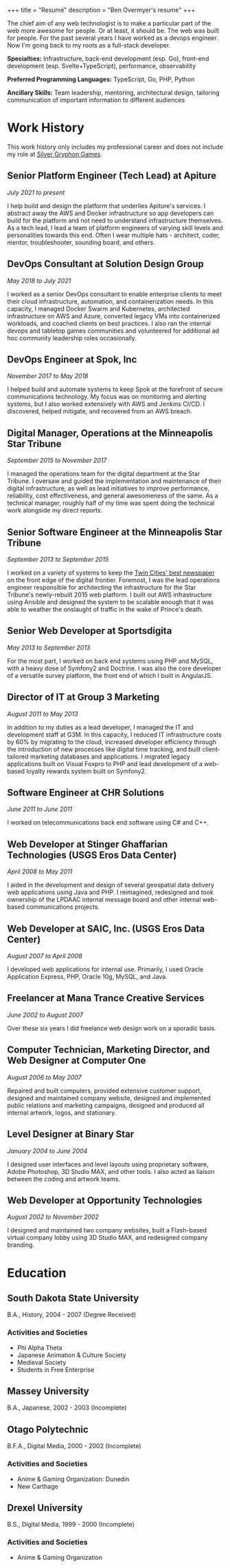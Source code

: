 +++
title = "Resumé"
description = "Ben Overmyer's resume"
+++

The chief aim of any web technologist is to make a particular part of the web more awesome for people. Or at least, it should be. The web was built for people. For the past several years I have worked as a devops engineer. Now I'm going back to my roots as a full-stack developer.

**Specialties:** Infrastructure, back-end development (esp. Go), front-end development (esp. Svelte+TypeScript), performance, observability

**Preferred Programming Languages:** TypeScript, Go, PHP, Python

**Ancillary Skills:** Team leadership, mentoring, architectural design, tailoring communication of important information to different audiences

# Work History

This work history only includes my professional career and does not include my role at [Silver Gryphon Games](https://silvergryphongames.com).

## Senior Platform Engineer (Tech Lead) at Apiture

_July 2021 to present_

I help build and design the platform that underlies Apiture's services. I abstract away the AWS and Docker infrastructure so app developers can build for the platform and not need to understand infrastructure themselves. As a tech lead, I lead a team of platform engineers of varying skill levels and personalities towards this end. Often I wear multiple hats - architect, coder, mentor, troubleshooter, sounding board, and others.

## DevOps Consultant at Solution Design Group

_May 2018 to July 2021_

I worked as a senior DevOps consultant to enable enterprise clients to meet their cloud infrastructure, automation, and containerization needs. In this capacity, I managed Docker Swarm and Kubernetes, architected infrastructure on AWS and Azure, converted legacy VMs into containerized workloads, and coached clients on best practices. I also ran the internal devops and tabletop games communities and volunteered for additional ad hoc community leadership roles occasionally.

## DevOps Engineer at Spok, Inc

_November 2017 to May 2018_

I helped build and automate systems to keep Spok at the forefront of secure communications technology. My focus was on monitoring and alerting systems, but I also worked extensively with AWS and Jenkins CI/CD. I discovered, helped mitigate, and recovered from an AWS breach.

## Digital Manager, Operations at the Minneapolis Star Tribune

_September 2015 to November 2017_

I managed the operations team for the digital department at the Star Tribune. I oversaw and guided the implementation and maintenance of their digital infrastructure, as well as lead initiatives to improve performance, reliability, cost effectiveness, and general awesomeness of the same. As a technical manager, roughly half of my time was spent doing the technical work alongside my direct reports.

## Senior Software Engineer at the Minneapolis Star Tribune

_September 2013 to September 2015_

I worked on a variety of systems to keep the [Twin Cities' best newspaper](http://www.startribune.com) on the front edge of the digital frontier. Foremost, I was the lead operations engineer responsible for architecting the infrastructure for the Star Tribune's newly-rebuilt 2015 web platform. I built out AWS infrastructure using Ansible and designed the system to be scalable enough that it was able to weather the onslaught of traffic in the wake of Prince's death.

## Senior Web Developer at Sportsdigita

_May 2013 to September 2013_

For the most part, I worked on back end systems using PHP and MySQL, with a heavy dose of Symfony2 and Doctrine. I was also the core developer of a versatile survey platform, the front end of which I built in AngularJS.

## Director of IT at Group 3 Marketing

_August 2011 to May 2013_

In addition to my duties as a lead developer, I managed the IT and development staff at G3M. In this capacity, I reduced IT infrastructure costs by 60% by migrating to the cloud, increased developer efficiency through the introduction of new processes like digital time tracking, and built client-tailored marketing databases and applications. I migrated legacy applications built on Visual Foxpro to PHP and lead development of a web-based loyalty rewards system built on Symfony2.

## Software Engineer at CHR Solutions

_June 2011 to June 2011_

I worked on telecommunications back end software using C# and C++.

## Web Developer at Stinger Ghaffarian Technologies (USGS Eros Data Center)

_April 2008 to May 2011_

I aided in the development and design of several geospatial data delivery web applications using Java and PHP. I reimagined, redesigned and took ownership of the LPDAAC internal message board and other internal web-based communications projects.

## Web Developer at SAIC, Inc. (USGS Eros Data Center)

_August 2007 to April 2008_

I developed web applications for internal use. Primarily, I used Oracle Application Express, PHP, Oracle 10g, MySQL, and Java.

## Freelancer at Mana Trance Creative Services

_June 2002 to August 2007_

Over these six years I did freelance web design work on a sporadic basis.

## Computer Technician, Marketing Director, and Web Designer at Computer One

_August 2006 to May 2007_

Repaired and built computers, provided extensive customer support, designed and maintained company website, designed and implemented public relations and marketing campaigns, designed and produced all internal artwork, logos, and stationary.

## Level Designer at Binary Star

_January 2004 to June 2004_

I designed user interfaces and level layouts using proprietary software, Adobe Photoshop, 3D Studio MAX, and other tools. I also acted as liaison between the coding and artwork teams.

## Web Developer at Opportunity Technologies

_August 2002 to November 2002_

I designed and maintained two company websites, built a Flash-based virtual company lobby using 3D Studio MAX, and redesigned company branding.

# Education

## South Dakota State University

B.A., History, 2004 - 2007 (Degree Received)

### Activities and Societies

-   Phi Alpha Theta
-   Japanese Animation & Culture Society
-   Medieval Society
-   Students in Free Enterprise

## Massey University

B.A., Japanese, 2002 - 2003 (Incomplete)

## Otago Polytechnic

B.F.A., Digital Media, 2000 - 2002 (Incomplete)

### Activities and Societies

-   Anime & Gaming Organization: Dunedin
-   New Carthage

## Drexel University

B.S., Digital Media, 1999 - 2000 (Incomplete)

### Activities and Societies

-   Anime & Gaming Organization
